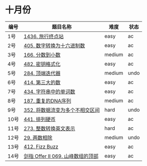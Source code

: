 # 十月份

**编号**|**题目名称**|**难度**|**状态**
--------|------------|--------|--------
1号|[1436. 旅行终点站](./第1题%201436.%20旅行终点站)|easy|ac
2号|[405. 数字转换为十六进制数](./第2题%20405.%20数字转换为十六进制数)|easy|ac
3号|[166. 分数到小数](./第3题%20166.%20分数到小数)|medium|ac
4号|[482. 密钥格式化](./第4题%20482.%20密钥格式化)|easy|ac
5号|[284. 顶端迭代器](./第5题%20284.%20顶端迭代器)|medium|undo
6号|[414. 第三大的数](./第6题%20414.%20第三大的数)|easy|ac
7号|[434. 字符串中的单词数](./第7题%20434.%20字符串中的单词数)|easy|ac
8号|[187. 重复的DNA序列](./第8题%20187.%20重复的DNA序列)|medium|ac
9号|[352. 将数据流变为多个不相交区间](./第9题%20352.%20将数据流变为多个不相交区间)|hard|undo
10号|[441. 排列硬币](./第10题%20441.%20排列硬币)|easy|ac
11号|[273. 整数转换英文表示](./第11题%20273.%20整数转换英文表示)|hard|ac
12号|[29. 两数相除](./第12题%2029.%20两数相除)|medium|undo
13号|[412. Fizz Buzz](./第13题%20412.%20Fizz%20Buzz)|easy|ac
14号|[剑指 Offer II 069. 山峰数组的顶部](./第14题%20剑指%20Offer%20II%20069.%20山峰数组的顶部)|easy|ac
